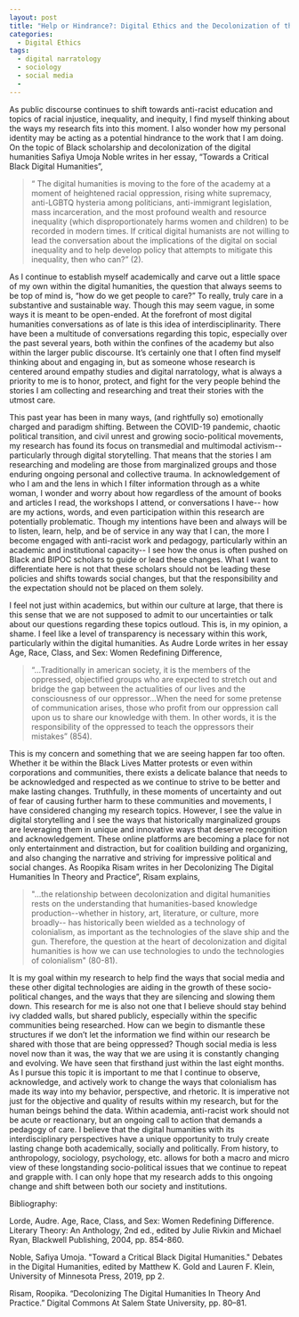 ```yaml
---
layout: post
title: "Help or Hindrance?: Digital Ethics and the Decolonization of the Digital Humanities"
categories:
  - Digital Ethics
tags:
  - digital narratology
  - sociology
  - social media
  - 
---
```

As public discourse continues to shift towards anti-racist education and topics of racial injustice, inequality, and inequity, I find myself thinking about the ways my research fits into this moment. I also wonder how my personal identity may be acting as a potential hindrance to the work that I am doing. On the topic of Black scholarship and decolonization of the digital humanities Safiya Umoja Noble writes in her essay, “Towards a Critical Black Digital Humanities”, 

>“ The digital humanities is moving to the fore of the academy at a moment of heightened racial oppression, rising white supremacy, anti-LGBTQ hysteria among politicians, anti-immigrant legislation, mass incarceration, and the most profound wealth and resource inequality (which disproportionately harms women and children) to be recorded in modern times. If critical digital humanists are not willing to lead the conversation about the implications of the digital on social inequality and to help develop policy that attempts to mitigate this inequality, then who can?” (2).
 
 As I continue to establish myself academically and carve out a little space of my own within the digital humanities, the question that always seems to be top of mind is, “how do we get people to care?” To really, truly care in a substantive and sustainable way. Though this may seem vague, in some ways it is meant to be open-ended. At the forefront of most digital humanities conversations as of late is this idea of interdisciplinarity. There have been a multitude of conversations regarding this topic, especially over the past several years, both within the confines of the academy but also within the larger public discourse. It’s certainly one that I often find myself thinking about and engaging in, but as someone whose research is centered around empathy studies and digital narratology, what is always a priority to me is to honor, protect, and fight for the very people behind the stories I am collecting and researching and treat their stories with the utmost care.
 
This past year has been in many ways, (and rightfully so) emotionally charged and paradigm shifting. Between the COVID-19 pandemic, chaotic political transition, and civil unrest and growing socio-political movements, my research has found its focus on transmedial and multimodal activism-- particularly through digital storytelling. That means that the stories I am researching and modeling are those from marginalized groups and those enduring ongoing personal and collective trauma. In acknowledgement of who I am and the lens in which I filter information through as a white woman, I wonder and worry about how regardless of the amount of books and articles I read, the workshops I attend, or conversations I have-- how are my actions, words, and even participation within this research are potentially problematic. Though my intentions have been and always will be to listen, learn, help, and be of service in any way that I can, the more I become engaged with anti-racist work and pedagogy, particularly within an academic and institutional capacity-- I see how the onus is often pushed on Black and BIPOC scholars to guide or lead these changes. What I want to differentiate here is not that these scholars should not be leading these policies and shifts towards social changes, but that the responsibility and the expectation should not be placed on them solely. 

I feel not just within academics, but within our culture at large, that there is this sense that we are not supposed to admit to our uncertainties or talk about our questions regarding these topics outloud. This is, in my opinion, a shame. I feel like a level of transparency is necessary within this work, particularly within the digital humanities. As Audre Lorde writes in her essay Age, Race, Class, and Sex: Women Redefining Difference,

>“...Traditionally in american society, it is the members of the oppressed, objectified groups who are expected to stretch out and bridge the gap between the actualities of our lives and the consciousness of our oppressor...When the need for some pretense of communication arises, those who profit from our oppression call upon us to share our knowledge with them. In other words, it is the responsibility of the oppressed to teach the oppressors their mistakes” (854).

This is my concern and something that we are seeing happen far too often. Whether it be within the Black Lives Matter protests or even within corporations and communities, there exists a delicate balance that needs to be acknowledged and respected as we continue to strive to be better and make lasting changes. Truthfully, in these moments of uncertainty and out of fear of causing further harm to these communities and movements, I have considered changing my research topics. However, I see the value in digital storytelling and I see the ways that historically marginalized groups are leveraging them in unique and innovative ways that deserve recognition and acknowledgement. These online platforms are becoming a place for not only entertainment and distraction, but for coalition building and organizing, and also changing the narrative and striving for impressive political and social changes. As Roopika Risam writes in her Decolonizing The Digital Humanities In Theory and Practice”, Risam explains, 

>"...the relationship between decolonization and digital humanities rests on the understanding that humanities-based knowledge production--whether in history, art, literature, or culture, more broadly-- has historically been wielded as a technology of colonialism, as important as the technologies of the slave ship and the gun. Therefore, the question at the heart of decolonization and digital humanities is how we can use technologies to undo the technologies of colonialism" (80-81).

It is my goal within my research to help find the ways that social media and these other digital technologies are aiding in the growth of these socio-political changes, and the ways that they are silencing and slowing them down. This research for me is also not one that I believe should stay behind ivy cladded walls, but shared publicly, especially within the specific communities being researched. How can we begin to dismantle these structures if we don’t let the information we find within our research be shared with those that are being oppressed? Though social media is less novel now than it was, the way that we are using it is constantly changing and evolving. We have seen that firsthand just within the last eight months. As I pursue this topic it is important to me that I continue to observe, acknowledge, and actively work to change the ways that colonialism has made its way into my behavior, perspective, and rhetoric. It is imperative not just for the objective and quality of results within my research, but for the human beings behind the data. Within academia, anti-racist work should not be acute or reactionary, but an ongoing call to action that demands a pedagogy of care. I believe that the digital humanities with its interdisciplinary perspectives have a unique opportunity to truly create lasting change both academically, socially and politically. From history, to anthropology, sociology, psychology, etc. allows for both a macro and micro view of these longstanding socio-political issues that we continue to repeat and grapple with. I can only hope that my research adds to this ongoing change and shift between both our society and institutions. 

Bibliography:

Lorde, Audre. Age, Race, Class, and Sex: Women Redefining Difference. Literary Theory: An Anthology, 2nd ed., edited by Julie Rivkin and Michael Ryan, Blackwell Publishing, 2004, pp. 854-860.

Noble, Safiya Umoja. "Toward a Critical Black Digital Humanities." Debates in the Digital Humanities, edited by Matthew K. Gold and Lauren F. Klein, University of Minnesota Press, 2019, pp 2.

Risam, Roopika. “Decolonizing The Digital Humanities In Theory And Practice.” Digital Commons At Salem State University, pp. 80–81.

